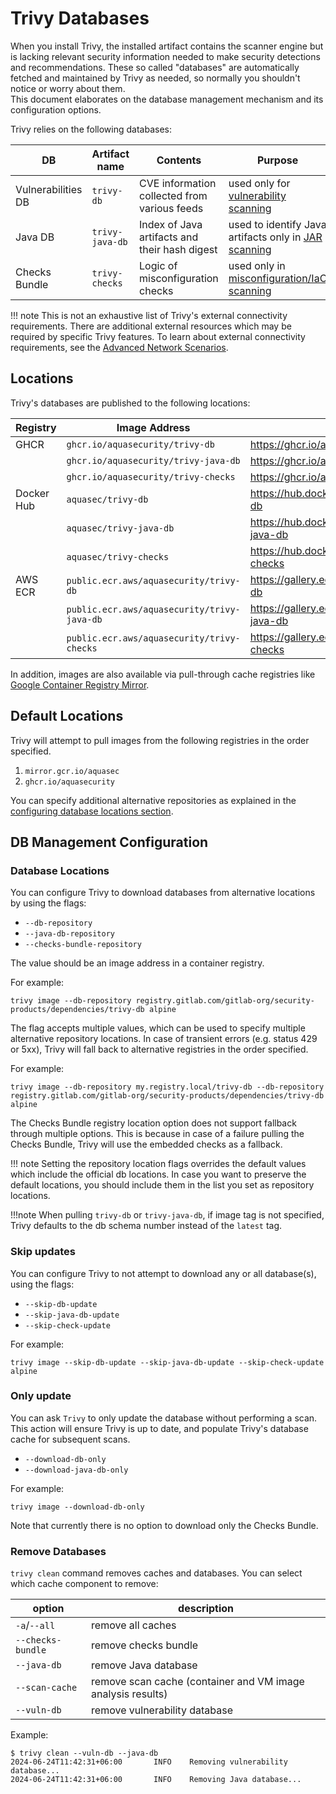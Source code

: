 # Trivy Databases

When you install Trivy, the installed artifact contains the scanner engine but is lacking relevant security information needed to make security detections and recommendations.
These so called "databases" are automatically fetched and maintained by Trivy as needed, so normally you shouldn't notice or worry about them.   
This document elaborates on the database management mechanism and its configuration options.

Trivy relies on the following databases:

DB | Artifact name | Contents | Purpose
--- | --- | --- | ---
Vulnerabilities DB | `trivy-db` | CVE information collected from various feeds | used only for [vulnerability scanning](../scanner/vulnerability.md)
Java DB | `trivy-java-db` | Index of Java artifacts and their hash digest | used to identify Java artifacts only in [JAR scanning](../coverage/language/java.md)
Checks Bundle | `trivy-checks` | Logic of misconfiguration checks | used only in [misconfiguration/IaC scanning](../scanner/misconfiguration/check/builtin.md)

!!! note
    This is not an exhaustive list of Trivy's external connectivity requirements.
    There are additional external resources which may be required by specific Trivy features.
    To learn about external connectivity requirements, see the [Advanced Network Scenarios](../advanced/air-gap.md).

## Locations

Trivy's databases are published to the following locations:

| Registry | Image Address | Link
| --- | --- | ---
| GHCR | `ghcr.io/aquasecurity/trivy-db` | <https://ghcr.io/aquasecurity/trivy-db>
| | `ghcr.io/aquasecurity/trivy-java-db` | <https://ghcr.io/aquasecurity/trivy-java-db>
| | `ghcr.io/aquasecurity/trivy-checks` | <https://ghcr.io/aquasecurity/trivy-checks>
| Docker Hub | `aquasec/trivy-db` | <https://hub.docker.com/r/aquasec/trivy-db>
| | `aquasec/trivy-java-db` | <https://hub.docker.com/r/aquasec/trivy-java-db>
| | `aquasec/trivy-checks` | <https://hub.docker.com/r/aquasec/trivy-checks>
| AWS ECR | `public.ecr.aws/aquasecurity/trivy-db` | <https://gallery.ecr.aws/aquasecurity/trivy-db>
| | `public.ecr.aws/aquasecurity/trivy-java-db` | <https://gallery.ecr.aws/aquasecurity/trivy-java-db>
| | `public.ecr.aws/aquasecurity/trivy-checks` | <https://gallery.ecr.aws/aquasecurity/trivy-checks>

In addition, images are also available via pull-through cache registries like [Google Container Registry Mirror](https://cloud.google.com/artifact-registry/docs/pull-cached-dockerhub-images).

## Default Locations

Trivy will attempt to pull images from the following registries in the order specified.

1. `mirror.gcr.io/aquasec`
2. `ghcr.io/aquasecurity`

You can specify additional alternative repositories as explained in the [configuring database locations section](#database-locations).

## DB Management Configuration

### Database Locations

You can configure Trivy to download databases from alternative locations by using the flags:

- `--db-repository`
- `--java-db-repository`
- `--checks-bundle-repository`

The value should be an image address in a container registry.

For example:

```
trivy image --db-repository registry.gitlab.com/gitlab-org/security-products/dependencies/trivy-db alpine
```

The flag accepts multiple values, which can be used to specify multiple alternative repository locations. In case of transient errors (e.g. status 429 or 5xx), Trivy will fall back to alternative registries in the order specified.

For example:

```
trivy image --db-repository my.registry.local/trivy-db --db-repository registry.gitlab.com/gitlab-org/security-products/dependencies/trivy-db alpine
```

The Checks Bundle registry location option does not support fallback through multiple options. This is because in case of a failure pulling the Checks Bundle, Trivy will use the embedded checks as a fallback.

!!! note
    Setting the repository location flags overrides the default values which include the official db locations. In case you want to preserve the default locations, you should include them in the list you set as repository locations.

!!!note
    When pulling `trivy-db` or `trivy-java-db`, if image tag is not specified, Trivy defaults to the db schema number instead of the `latest` tag.

### Skip updates

You can configure Trivy to not attempt to download any or all database(s), using the flags:

- `--skip-db-update`
- `--skip-java-db-update`
- `--skip-check-update`

For example:

```
trivy image --skip-db-update --skip-java-db-update --skip-check-update alpine
```

### Only update

You can ask `Trivy` to only update the database without performing a scan. This action will ensure Trivy is up to date, and populate Trivy's database cache for subsequent scans.

- `--download-db-only`
- `--download-java-db-only`

For example:

```
trivy image --download-db-only
```

Note that currently there is no option to download only the Checks Bundle.

### Remove Databases

`trivy clean` command removes caches and databases.
You can select which cache component to remove:

option | description
--- | ---
`-a`/`--all` | remove all caches
`--checks-bundle` | remove checks bundle
`--java-db` | remove Java database
`--scan-cache` | remove scan cache (container and VM image analysis results)
`--vuln-db` | remove vulnerability database

Example:

```
$ trivy clean --vuln-db --java-db
2024-06-24T11:42:31+06:00       INFO    Removing vulnerability database...
2024-06-24T11:42:31+06:00       INFO    Removing Java database...
```
